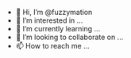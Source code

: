 - 👋 Hi, I’m @fuzzymation
- 👀 I’m interested in ...
- 🌱 I’m currently learning ...
- 💞️ I’m looking to collaborate on ...
- 📫 How to reach me ...

<!---
fuzzymation/fuzzymation is a ✨ special ✨ repository because its `README.md` (this file) appears on your GitHub profile.
You can click the Preview link to take a look at your changes.
--->
